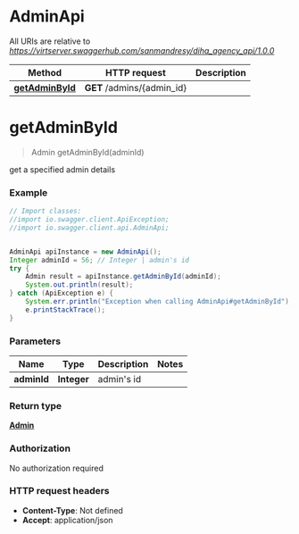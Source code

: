 # AdminApi

All URIs are relative to *https://virtserver.swaggerhub.com/sanmandresy/diha_agency_api/1.0.0*

Method | HTTP request | Description
------------- | ------------- | -------------
[**getAdminById**](AdminApi.md#getAdminById) | **GET** /admins/{admin_id} | 

<a name="getAdminById"></a>
# **getAdminById**
> Admin getAdminById(adminId)



get a specified admin details

### Example
```java
// Import classes:
//import io.swagger.client.ApiException;
//import io.swagger.client.api.AdminApi;


AdminApi apiInstance = new AdminApi();
Integer adminId = 56; // Integer | admin's id
try {
    Admin result = apiInstance.getAdminById(adminId);
    System.out.println(result);
} catch (ApiException e) {
    System.err.println("Exception when calling AdminApi#getAdminById");
    e.printStackTrace();
}
```

### Parameters

Name | Type | Description  | Notes
------------- | ------------- | ------------- | -------------
 **adminId** | **Integer**| admin&#x27;s id |

### Return type

[**Admin**](Admin.md)

### Authorization

No authorization required

### HTTP request headers

 - **Content-Type**: Not defined
 - **Accept**: application/json


